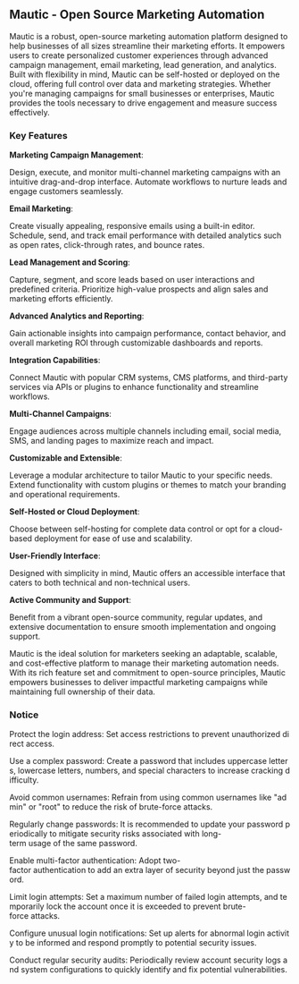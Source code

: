 ## Mautic - Open Source Marketing Automation

Mautic is a robust, open-source marketing automation platform designed to help businesses of all sizes streamline their marketing efforts. It empowers users to create personalized customer experiences through advanced campaign management, email marketing, lead generation, and analytics. Built with flexibility in mind, Mautic can be self-hosted or deployed on the cloud, offering full control over data and marketing strategies. Whether you're managing campaigns for small businesses or enterprises, Mautic provides the tools necessary to drive engagement and measure success effectively.

### Key Features

**Marketing Campaign Management**:  

  Design, execute, and monitor multi-channel marketing campaigns with an intuitive drag-and-drop interface. Automate workflows to nurture leads and engage customers seamlessly.

**Email Marketing**:  

  Create visually appealing, responsive emails using a built-in editor. Schedule, send, and track email performance with detailed analytics such as open rates, click-through rates, and bounce rates.

**Lead Management and Scoring**:  

  Capture, segment, and score leads based on user interactions and predefined criteria. Prioritize high-value prospects and align sales and marketing efforts efficiently.

**Advanced Analytics and Reporting**:  

  Gain actionable insights into campaign performance, contact behavior, and overall marketing ROI through customizable dashboards and reports.

**Integration Capabilities**:  

  Connect Mautic with popular CRM systems, CMS platforms, and third-party services via APIs or plugins to enhance functionality and streamline workflows.

**Multi-Channel Campaigns**:  

  Engage audiences across multiple channels including email, social media, SMS, and landing pages to maximize reach and impact.

**Customizable and Extensible**:  

  Leverage a modular architecture to tailor Mautic to your specific needs. Extend functionality with custom plugins or themes to match your branding and operational requirements.

**Self-Hosted or Cloud Deployment**:  

  Choose between self-hosting for complete data control or opt for a cloud-based deployment for ease of use and scalability.

**User-Friendly Interface**:  

  Designed with simplicity in mind, Mautic offers an accessible interface that caters to both technical and non-technical users.

**Active Community and Support**:  

  Benefit from a vibrant open-source community, regular updates, and extensive documentation to ensure smooth implementation and ongoing support.

Mautic is the ideal solution for marketers seeking an adaptable, scalable, and cost-effective platform to manage their marketing automation needs. With its rich feature set and commitment to open-source principles, Mautic empowers businesses to deliver impactful marketing campaigns while maintaining full ownership of their data.

### Notice

Protect the login address: Set access restrictions to prevent unauthorized direct access.
    
Use a complex password: Create a password that includes uppercase letters, lowercase letters, numbers, and special characters to increase cracking difficulty.
    
Avoid common usernames: Refrain from using common usernames like "admin" or "root" to reduce the risk of brute-force attacks.
    
Regularly change passwords: It is recommended to update your password periodically to mitigate security risks associated with long-term usage of the same password.
    
Enable multi-factor authentication: Adopt two-factor authentication to add an extra layer of security beyond just the password.
    
Limit login attempts: Set a maximum number of failed login attempts, and temporarily lock the account once it is exceeded to prevent brute-force attacks.
    
Configure unusual login notifications: Set up alerts for abnormal login activity to be informed and respond promptly to potential security issues.
    
Conduct regular security audits: Periodically review account security logs and system configurations to quickly identify and fix potential vulnerabilities.
        